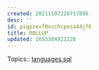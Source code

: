 ```yaml
---
created: 20211107220717896
desc: ''
id: pigpzevf0vcchcposa44jf6
title: ROLLUP
updated: 1653304922228
---
```

   
Topics::  [languages.sql](../devlog/languages.sql.md)